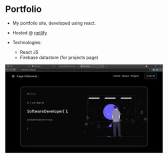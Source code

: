 # Portfolio
* My portfolio site, developed using react.

* Hosted @ [netlify](https://marufbinsalim.netlify.app/)
* Technologies:
  - React JS
  - Firebase datastore (for projects page)


![alt text](https://raw.githubusercontent.com/maruf22-dev/Portfolio/main/portHome.png)

